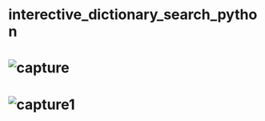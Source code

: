 # interective_dictionary_search_python
# ![capture](https://user-images.githubusercontent.com/18087611/49330730-db7f2600-f5bc-11e8-91de-de67a4c9b413.JPG)
# ![capture1](https://user-images.githubusercontent.com/18087611/49330731-dc17bc80-f5bc-11e8-8dcf-cfca42bded58.JPG)
